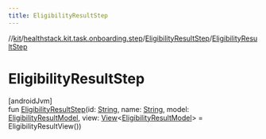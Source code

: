 ```yaml
---
title: EligibilityResultStep
---
```

//[kit](../../../index.html)/[healthstack.kit.task.onboarding.step](../index.html)/[EligibilityResultStep](index.html)/[EligibilityResultStep](-eligibility-result-step.html)



# EligibilityResultStep



[androidJvm]\
fun [EligibilityResultStep](-eligibility-result-step.html)(id: [String](https://kotlinlang.org/api/latest/jvm/stdlib/kotlin/-string/index.html), name: [String](https://kotlinlang.org/api/latest/jvm/stdlib/kotlin/-string/index.html), model: [EligibilityResultModel](../../healthstack.kit.task.onboarding.model/-eligibility-result-model/index.html), view: [View](../../healthstack.kit.task.base/-view/index.html)&lt;[EligibilityResultModel](../../healthstack.kit.task.onboarding.model/-eligibility-result-model/index.html)&gt; = EligibilityResultView())




